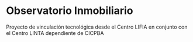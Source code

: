 # Observatorio Inmobiliario
Proyecto de vinculación tecnológica desde el Centro LIFIA en conjunto con el Centro LINTA dependiente de CICPBA
